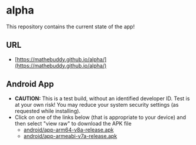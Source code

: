# alpha

This repository contains the current state of the app!

## URL

- [https://mathebuddy.github.io/alpha/](https://mathebuddy.github.io/alpha/)

## Android App

- **CAUTION:** This is a test build, without an identified developer ID. Test is at your own risk! You may reduce your system security settings (as requested while installing).
- Click on one of the links below (that is appropriate to your device) and then select "view raw" to download the APK file
  - [android/app-arm64-v8a-release.apk](android/app-arm64-v8a-release.apk)
  - [android/app-armeabi-v7a-release.apk](android/app-armeabi-v7a-release.apk)
